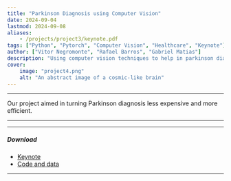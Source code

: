 ```yaml
---
title: "Parkinson Diagnosis using Computer Vision"
date: 2024-09-04
lastmod: 2024-09-08
aliases:
    - /projects/project3/keynote.pdf
tags: ["Python", "Pytorch", "Computer Vision", "Healthcare", "Keynote"]
author: ["Vitor Negromonte", "Rafael Barros", "Gabriel Matias"]
description: "Using computer vision techniques to help in parkinson diagnosis."
cover:
    image: "project4.png"
    alt: "An abstract image of a cosmic-like brain"
---
```


---

Our project aimed in turning Parkinson diagnosis less expensive and more efficient.

---

---

##### Download
+ [Keynote](keynote.pdf)
+ [Code and data](https://github.com/vitornegromonte/CPNE2024)

---